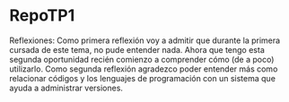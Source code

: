 # RepoTP1
Reflexiones:
Como primera reflexión voy a admitir que durante la primera cursada de este tema, no pude entender nada. Ahora que tengo esta segunda oportunidad recién comienzo a comprender cómo (de a poco) utilizarlo.
Como segunda reflexión agradezco poder entender más como relacionar códigos y los lenguajes de programación con un sistema que ayuda a administrar versiones.
